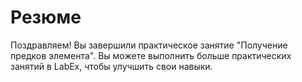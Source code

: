 # Резюме

Поздравляем! Вы завершили практическое занятие "Получение предков элемента". Вы можете выполнить больше практических занятий в LabEx, чтобы улучшить свои навыки.
